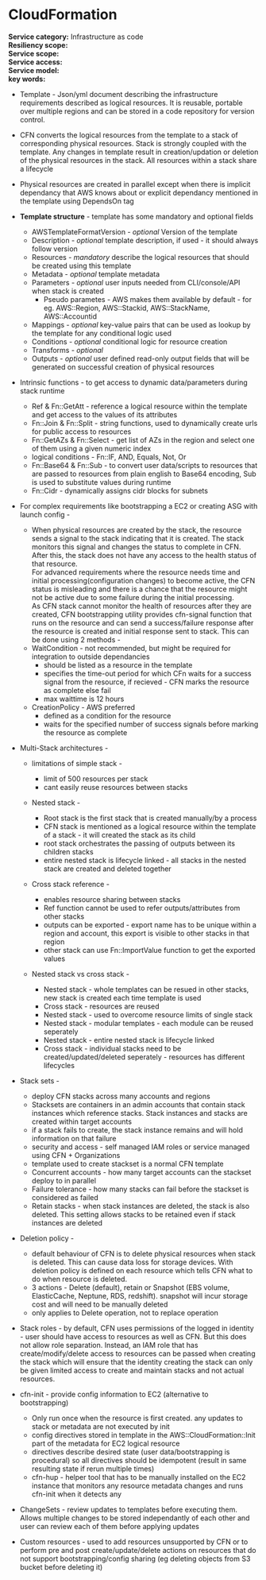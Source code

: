 # CloudFormation  
**Service category:** Infrastructure as code  
**Resiliency scope:**   
**Service scope:**   
**Service access:**   
**Service model:**   
**key words:**   

* Template - Json/yml document describing the infrastructure requirements described as logical resources. It is reusable, portable over multiple regions and can be stored in a code repository for version control.  

* CFN converts the logical resources from the template to a stack of corresponding physical resources. Stack is strongly coupled with the template. Any changes in template result in creation/updation or deletion of the physical resources in the stack. All resources within a stack share a lifecycle  

* Physical resources are created in parallel except when there is implicit dependancy that AWS knows about or explicit dependancy mentioned in the template using DependsOn tag  

* **Template structure** - template has some mandatory and optional fields  
  * AWSTemplateFormatVersion - *optional* Version of the template  
  * Description - *optional* template description, if used - it should always follow version  
  * Resources - *mandatory* describe the logical resources that should be created using this template  
  * Metadata - *optional* template metadata  
  * Parameters - *optional* user inputs needed from CLI/console/API when stack is created  
    * Pseudo parametes - AWS makes them available by default - for eg. AWS::Region, AWS::Stackid, AWS::StackName, AWS::Accountid  
  * Mappings - *optional* key-value pairs that can be used as lookup by the template for any conditional logic used  
  * Conditions - *optional* conditional logic for resource creation  
  * Transforms - *optional*  
  * Outputs - *optional* user defined read-only output fields that will be generated on successful creation of physical resources  
  
* Intrinsic functions - to get access to dynamic data/parameters during stack runtime  
  * Ref & Fn::GetAtt - reference a logical resource within the template and get access to the values of its attributes  
  * Fn::Join & Fn::Split - string functions, used to dynamically create urls for public access to resources  
  * Fn::GetAZs & Fn::Select - get list of AZs in the region and select one of them using a given numeric index  
  * logical conditions - Fn::IF, AND, Equals, Not, Or  
  * Fn::Base64 & Fn::Sub - to convert user data/scripts to resources that are passed to resources from plain english to Base64 encoding, Sub is used to substitute values during runtime  
  * Fn::Cidr - dynamically assigns cidr blocks for subnets  

* For complex requirements like bootstrapping a EC2 or creating ASG with launch config -  
  * When physical resources are created by the stack, the resource sends a signal to the stack indicating that it is created. The stack monitors this signal and changes the status to complete in CFN. After this, the stack does not have any access to the health status of that resource.  
  For advanced requirements where the resource needs time and initial processing(configuration changes) to become active, the CFN status is misleading and there is a chance that the resource might not be active due to some failure during the initial processing.  
  As CFN stack cannot monitor the health of resources after they are created, CFN bootstrapping utility provides cfn-signal function that runs on the resource and can send a success/failure response after the resource is created and initial response sent to stack. This can be done using 2 methods -  
  * WaitCondition - not recommended, but might be required for integration to outside dependancies  
    * should be listed as a resource in the template  
    * specifies the time-out period for which CFn waits for a success signal from the resource, if recieved - CFN marks the resource as complete else fail  
    * max waittime is 12 hours  
  * CreationPolicy - AWS preferred  
    * defined as a condition for the resource  
    * waits for the specified number of success signals before marking the resource as complete  
    
* Multi-Stack architectures -  
  * limitations of simple stack -  
    * limit of 500 resources per stack  
    * cant easily reuse resources between stacks  
  * Nested stack -  
    * Root stack is the first stack that is created manually/by a process  
    * CFN stack is mentioned as a logical resource within the template of a stack - it will created the stack as its child  
    * root stack orchestrates the passing of outputs between its children stacks  
    * entire nested stack is lifecycle linked - all stacks in the nested stack are created and deleted together  
  
  * Cross stack reference -  
    * enables resource sharing between stacks  
    * Ref function cannot be used to refer outputs/attributes from other stacks  
    * outputs can be exported - export name has to be unique within a region and account, this export is visible to other stacks in that region  
    * other stack can use Fn::ImportValue function to get the exported values  
  
  * Nested stack vs cross stack - 
    * Nested stack - whole templates can be resued in other stacks, new stack is created each time template is used  
    * Cross stack - resources are reused  
    * Nested stack - used to overcome resource limits of single stack  
    * Nested stack - modular templates - each module can be reused seperately  
    * Nested stack - entire nested stack is lifecycle linked  
    * Cross stack - individual stacks need to be created/updated/deleted seperately - resources has different lifecycles  

* Stack sets -  
  * deploy CFN stacks across many accounts and regions  
  * Stacksets are containers in an admin accounts that contain stack instances which reference stacks. Stack instances and stacks are created within target accounts    
  * if a stack fails to create, the stack instance remains and will hold information on that failure  
  * security and access - self managed IAM roles or service managed using CFN + Organizations  
  * template used to create stackset is a normal CFN template  
  * Concurrent accounts - how many target accounts can the stackset deploy to in parallel  
  * Failure tolerance - how many stacks can fail before the stackset is considered as failed  
  * Retain stacks - when stack instances are deleted, the stack is also deleted. This setting allows stacks to be retained even if stack instances are deleted  

* Deletion policy - 
  * default behaviour of CFN is to delete physical resources when stack is deleted. This can cause data loss for storage devices. With deletion policy is defined on each resource which tells CFN what to do when resource is deleted. 
  * 3 actions - Delete (default), retain or Snapshot (EBS volume, ElasticCache, Neptune, RDS, redshift). snapshot will incur storage cost and will need to be manually deleted  
  * only applies to Delete operation, not to replace operation  

* Stack roles - by default, CFN uses permissions of the logged in identity - user should have access to resources as well as CFN. But this does not allow role separation. Instead, an IAM role that has create/modify/delete access to resources can be passed when creating the stack which will ensure that the identity creating the stack can only be given limited access to create and maintain stacks and not actual resources.  

* cfn-init - provide config information to EC2 (alternative to bootstrapping)  
  * Only run once when the resource is first created. any updates to stack or metadata are not executed by init  
  * config directives stored in template in the AWS::CloudFormation::Init part of the metadata for EC2 logical resource  
  * directives describe desired state (user data/bootstrapping is procedural) so all directives should be idempotent (result in same resulting state if rerun multiple times)  
  * cfn-hup - helper tool that has to be manually installed on the EC2 instance that monitors any resource metadata changes and runs cfn-init when it detects any  

* ChangeSets - review updates to templates before executing them. Allows multiple changes to be stored independantly of each other and user can review each of them before applying updates  

* Custom resources - used to add resources unsupported by CFN or to perform pre and post create/update/delete actions on resources that do not support bootstrapping/config sharing (eg deleting objects from S3 bucket before deleting it)  
